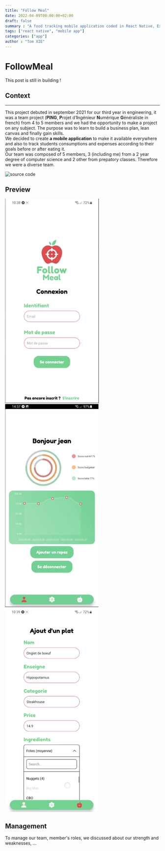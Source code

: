 ```yaml
---
title: "Follow Meal"
date: 2022-04-09T00:00:00+02:00
draft: false
summary : "A food tracking mobile application coded in React Native, Express, MySQL"
tags: ["react native", "mobile app"]
categories: ["app"]
author : "Tom XIE"
---
```


# FollowMeal
This post is still in building !

## Context
---

This project debuted in september 2021 for our third year in engineering, it was a team project (**PING**, **P**rojet d'**I**ngénieur **N**umérique **G**énéraliste in french) from 4 to 5 members and we had the opportunity to make a project on any subject. The purpose was to learn to build a business plan, lean canvas and finally gain skills.
\
We decided to create **a mobile application** to make it available everywhere and also to track students consumptions and expenses according to their goals before or after eating it.
\
Our team was composed of 5 members, 3 (including me) from a 2 year degree of computer science and 2 other from prepatory classes. Therefore we were a diverse team.

![source code](https://github.com/steven-van/FollowMeal)

## Preview

![login page](login.png)
![dashboard page](dashboard.png)
![form page](form.png)

## Management

To manage our team, member's roles, we discussed about our strength and weaknesses, ...
